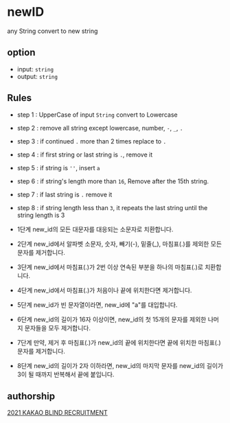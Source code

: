 # newID
any String convert to new string

## option
- input: `string`
- output: `string`

## Rules

- step 1 : UpperCase of input `String` convert to Lowercase
- step 2 : remove all string except lowercase, number, `-`, `_`, `.`
- step 3 : if continued `.` more than 2 times replace to `.` 
- step 4 : if first string or last string is `.`, remove it
- step 5 : if string is `''`, insert `a`
- step 6 : if string's length more than `16`, Remove after the 15th string.
- step 7 : if last string is `.` remove it
- step 8 : if string length less than `3`, it repeats the last string until the string length is 3

- 1단계 new_id의 모든 대문자를 대응되는 소문자로 치환합니다.
- 2단계 new_id에서 알파벳 소문자, 숫자, 빼기(-), 밑줄(_), 마침표(.)를 제외한 모든 문자를 제거합니다.
- 3단계 new_id에서 마침표(.)가 2번 이상 연속된 부분을 하나의 마침표(.)로 치환합니다.
- 4단계 new_id에서 마침표(.)가 처음이나 끝에 위치한다면 제거합니다.
- 5단계 new_id가 빈 문자열이라면, new_id에 "a"를 대입합니다.
- 6단계 new_id의 길이가 16자 이상이면, new_id의 첫 15개의 문자를 제외한 나머지 문자들을 모두 제거합니다.
- 7단계 만약, 제거 후 마침표(.)가 new_id의 끝에 위치한다면 끝에 위치한 마침표(.) 문자를 제거합니다.
- 8단계 new_id의 길이가 2자 이하라면, new_id의 마지막 문자를 new_id의 길이가 3이 될 때까지 반복해서 끝에 붙입니다.

## authorship
[2021 KAKAO BLIND RECRUITMENT](https://programmers.co.kr/learn/courses/30/lessons/72410)

